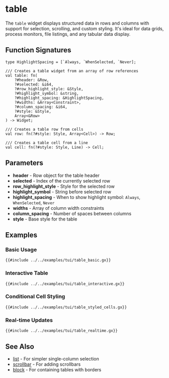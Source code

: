 # table

The `table` widget displays structured data in rows and columns with support for selection, scrolling, and custom styling. It's ideal for data grids, process monitors, file listings, and any tabular data display.

## Function Signatures

```
type HighlightSpacing = [`Always, `WhenSelected, `Never];

/// Creates a table widget from an array of row references
val table: fn(
    ?#header: &Row,
    ?#selected: &i64,
    ?#row_highlight_style: &Style,
    ?#highlight_symbol: &string,
    ?#highlight_spacing: &HighlightSpacing,
    ?#widths: &Array<Constraint>,
    ?#column_spacing: &i64,
    ?#style: &Style,
    Array<&Row>
) -> Widget;

/// Creates a table row from cells
val row: fn(?#style: Style, Array<Cell>) -> Row;

/// Creates a table cell from a line
val cell: fn(?#style: Style, Line) -> Cell;
```

## Parameters

- **header** - Row object for the table header
- **selected** - Index of the currently selected row
- **row_highlight_style** - Style for the selected row
- **highlight_symbol** - String before selected row
- **highlight_spacing** - When to show highlight symbol: `Always`, `WhenSelected`, `Never`
- **widths** - Array of column width constraints
- **column_spacing** - Number of spaces between columns
- **style** - Base style for the table

## Examples

### Basic Usage

```graphix
{{#include ../../examples/tui/table_basic.gx}}
```

### Interactive Table

```graphix
{{#include ../../examples/tui/table_interactive.gx}}
```

### Conditional Cell Styling

```graphix
{{#include ../../examples/tui/table_styled_cells.gx}}
```

### Real-time Updates

```graphix
{{#include ../../examples/tui/table_realtime.gx}}
```

## See Also

- [list](list.md) - For simpler single-column selection
- [scrollbar](scroll.md) - For adding scrollbars
- [block](block.md) - For containing tables with borders
